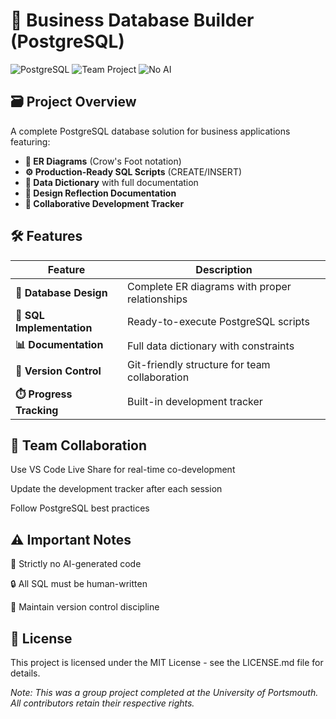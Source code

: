 # 💼 Business Database Builder (PostgreSQL)

![PostgreSQL](https://img.shields.io/badge/PostgreSQL-16+-blue.svg)
![Team Project](https://img.shields.io/badge/👥-Team%20Project-green.svg)
![No AI](https://img.shields.io/badge/🚫-No%20AI%20Code-red.svg)

## 🗃️ Project Overview

A complete PostgreSQL database solution for business applications featuring:

- **📐 ER Diagrams** (Crow's Foot notation)
- **⚙️ Production-Ready SQL Scripts** (CREATE/INSERT)
- **📖 Data Dictionary** with full documentation
- **📝 Design Reflection Documentation**
- **👥 Collaborative Development Tracker**

## 🛠️ Features

| Feature | Description |
|---------|-------------|
| **🔷 Database Design** | Complete ER diagrams with proper relationships |
| **📜 SQL Implementation** | Ready-to-execute PostgreSQL scripts |
| **📊 Documentation** | Full data dictionary with constraints |
| **🔄 Version Control** | Git-friendly structure for team collaboration |
| **⏱️ Progress Tracking** | Built-in development tracker |

## 👥 Team Collaboration
Use VS Code Live Share for real-time co-development

Update the development tracker after each session

Follow PostgreSQL best practices

## ⚠️ Important Notes
🚫 Strictly no AI-generated code

🔒 All SQL must be human-written

📅 Maintain version control discipline

## 📄 License
This project is licensed under the MIT License - see the LICENSE.md file for details.

*Note: This was a group project completed at the University of Portsmouth. All contributors retain their respective rights.*

